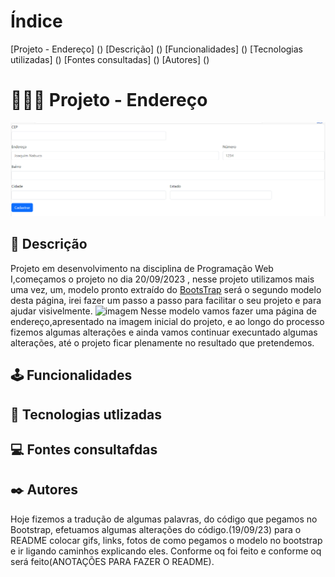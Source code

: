 # Índice 

[Projeto - Endereço]  ()
[Descrição]  ()
[Funcionalidades]  ()
[Tecnologias utilizadas]  ()
[Fontes consultadas]  ()
[Autores]  ()

# 👩🏽‍💻 Projeto - Endereço
![imagem](img/capa.png)

## 📝 Descrição

Projeto em desenvolvimento na disciplina de Programação Web I,começamos o projeto no dia 20/09/2023 , nesse projeto utilizamos mais uma vez, um, modelo pronto extraído do [BootsTrap](https://getbootstrap.com/docs/5.3/forms/layout/#gutters) será o segundo modelo desta página, irei fazer um passo a passo para facilitar o seu projeto e para ajudar visivelmente.
![imagem](img/Gravando%202023-09-22%20101749.gif)
 Nesse modelo vamos fazer uma página de endereço,apresentado na imagem inicial do projeto, e ao longo do processo fizemos algumas alterações e ainda vamos continuar execuntado algumas alterações, até o projeto ficar plenamente no resultado que pretendemos.

## 🕹️ Funcionalidades

## 🤖 Tecnologias utlizadas

## 💻 Fontes consultafdas

## ✒️ Autores

Hoje fizemos a tradução de algumas palavras, do código que pegamos no Bootstrap, efetuamos algumas alterações do código.(19/09/23)
para o README colocar gifs, links, fotos de como pegamos o modelo no bootstrap e ir ligando caminhos explicando eles. Conforme oq foi feito e conforme oq será feito(ANOTAÇÕES PARA FAZER O README).